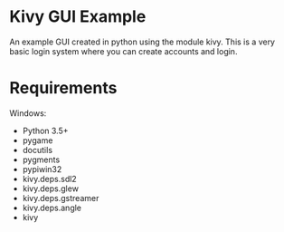 # Kivy GUI Example
An example GUI created in python using the module kivy. This is a very basic login system where you can create accounts and login.

# Requirements



Windows:
- Python 3.5+
- pygame
- docutils 
- pygments 
- pypiwin32 
- kivy.deps.sdl2 
- kivy.deps.glew
- kivy.deps.gstreamer
- kivy.deps.angle
- kivy


